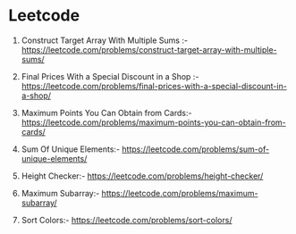 # Leetcode

1) Construct Target Array With Multiple Sums :- https://leetcode.com/problems/construct-target-array-with-multiple-sums/

2) Final Prices With a Special Discount in a Shop :- https://leetcode.com/problems/final-prices-with-a-special-discount-in-a-shop/

3) Maximum Points You Can Obtain from Cards:- https://leetcode.com/problems/maximum-points-you-can-obtain-from-cards/

4) Sum Of Unique Elements:- https://leetcode.com/problems/sum-of-unique-elements/

5) Height Checker:- https://leetcode.com/problems/height-checker/

6) Maximum Subarray:- https://leetcode.com/problems/maximum-subarray/

7) Sort Colors:- https://leetcode.com/problems/sort-colors/